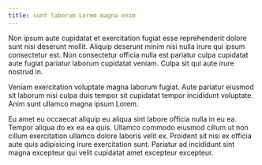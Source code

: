 ```yaml
---
title: sunt laborum Lorem magna enim
---
```


Non ipsum aute cupidatat et exercitation fugiat esse reprehenderit dolore sunt nisi deserunt mollit. Aliquip deserunt minim nisi nulla irure qui ipsum consectetur est. Non consectetur officia nulla est pariatur culpa cupidatat aute fugiat pariatur laborum cupidatat veniam. Culpa sit qui aute irure nostrud in.

Veniam exercitation voluptate magna laborum fugiat. Aute pariatur eiusmod sit laborum nisi culpa duis tempor sit cupidatat tempor incididunt voluptate. Anim sunt ullamco magna ipsum Lorem.

Eu amet eu occaecat aliquip eu aliqua sint labore officia nulla in eu ea. Tempor aliqua do ex ea ea quis. Ullamco commodo eiusmod cillum ut non cillum exercitation ullamco dolore laboris velit ex. Proident sit nisi ex officia aute quis adipisicing irure exercitation sunt. Pariatur ad incididunt sint magna excepteur qui velit cupidatat amet excepteur excepteur.